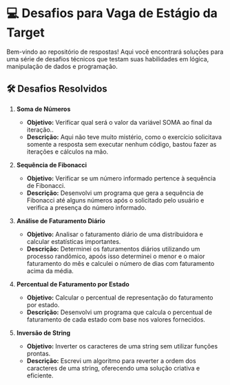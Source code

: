 # 💻 Desafios para Vaga de Estágio da Target

Bem-vindo ao repositório de respostas!  Aqui você encontrará soluções para uma série de desafios técnicos que testam suas habilidades em lógica, manipulação de dados e programação.

## 🛠️ Desafios Resolvidos

1. **Soma de Números**
    - **Objetivo:** Verificar qual será o valor da variável SOMA ao final da iteração..
    - **Descrição:** Aqui não teve muito mistério, como o exercício solicitava somente a resposta sem executar nenhum código, bastou fazer as iterações e cálculos na mão.

2. **Sequência de Fibonacci**
    - **Objetivo:** Verificar se um número informado pertence à sequência de Fibonacci.
    - **Descrição:** Desenvolvi um programa que gera a sequência de Fibonacci até alguns números após o solicitado pelo usuário e verifica a presença do número informado.

3. **Análise de Faturamento Diário**
    - **Objetivo:** Analisar o faturamento diário de uma distribuidora e calcular estatísticas importantes.
    - **Descrição:** Determinei os faturamentos diários utilizando um processo randômico, apoós isso determinei o menor e o maior faturamento do mês e calculei o número de dias com faturamento acima da média.

4. **Percentual de Faturamento por Estado**
    - **Objetivo:** Calcular o percentual de representação do faturamento por estado.
    - **Descrição:** Desenvolvi um programa que calcula o percentual de faturamento de cada estado com base nos valores fornecidos.

5. **Inversão de String**
    - **Objetivo:** Inverter os caracteres de uma string sem utilizar funções prontas.
    - **Descrição:** Escrevi um algoritmo para reverter a ordem dos caracteres de uma string, oferecendo uma solução criativa e eficiente.